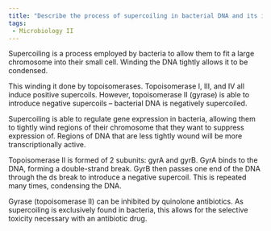 ```yaml
---
title: "Describe the process of supercoiling in bacterial DNA and its impact on gene expression. How do topoisomerases regulate supercoiling in bacteria? "
tags:
 - Microbiology II
---
```

Supercoiling is a process employed by bacteria to allow them to fit a large chromosome into their small cell. Winding the DNA tightly allows it to be condensed.  

This winding it done by topoisomerases. Topoisomerase I, III, and IV all induce positive supercoils. However, topoisomerase II (gyrase) is able to introduce negative supercoils – bacterial DNA is negatively supercoiled.  

Supercoiling is able to regulate gene expression in bacteria, allowing them to tightly wind regions of their chromosome that they want to suppress expression of. Regions of DNA that are less tightly wound will be more transcriptionally active.  

Topoisomerase II is formed of 2 subunits: gyrA and gyrB. GyrA binds to the DNA, forming a double-strand break. GyrB then passes one end of the DNA through the ds break to introduce a negative supercoil. This is repeated many times, condensing the DNA.  

Gyrase (topoisomerase II) can be inhibited by quinolone antibiotics. As supercoiling is exclusively found in bacteria, this allows for the selective toxicity necessary with an antibiotic drug.  
